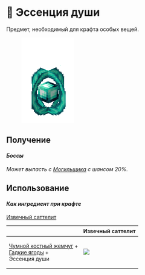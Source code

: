 # 🔵 Эссенция души

Предмет, необходимый для крафта особых вещей.

<figure><img src="../../.gitbook/assets/toffy_cyangem.gif" alt=""><figcaption></figcaption></figure>

## Получение

#### _Боссы_

_Может выпасть с_ [_Могильщика_](../istoti/bossy/mogilshik.md) _с шансом 20%._

## Использование

#### _Как ингредиент при крафте_

[Извечный саттелит](../materialy/izvechnyi-sattelit.md)

| ㅤ                                                                                                                                                                     | Извечный саттелит                                                  |
| --------------------------------------------------------------------------------------------------------------------------------------------------------------------- | ------------------------------------------------------------------ |
| <p><a href="../materialy/chumnoi-kostnyi-zhemchug.md">Чумной костный жемчуг</a> +<br><a href="../materialy/gadkie-yagody.md">Гадкие ягоды</a> + <br>Эссенция души</p> | ![](../../.gitbook/assets/miko\_custom\_eternal\_satellite\_0.png) |
